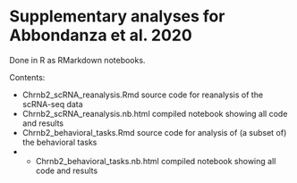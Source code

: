 # Supplementary analyses for Abbondanza et al. 2020

Done in R as RMarkdown notebooks.

Contents:

- Chrnb2_scRNA_reanalysis.Rmd source code for reanalysis of the scRNA-seq data
- Chrnb2_scRNA_reanalysis.nb.html compiled notebook showing all code and results 
- Chrnb2_behavioral_tasks.Rmd source code for analysis of (a subset of) the behavioral tasks
- - Chrnb2_behavioral_tasks.nb.html compiled notebook showing all code and results